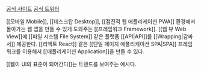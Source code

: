 [공식 사이트](https://capacitorjs.com)
[공식 트위터](https://twitter.com/capacitorjs)

[[모바일 Mobile]], [[데스크탑 Desktop]], [[점진적 웹 애플리케이션 PWA]] 환경에서 돌아가는 웹 앱을 만들 수 있게 도와주는 [[프레임워크 Framework]]. [[웹 뷰 Web View]]에 [[파일 시스템 File System]] 같은 플랫폼 [[API|API]]를 [[Wrapping|감싸서]] 제공한다. [[리액트 React]] 같은 [[단일 페이지 애플리케이션 SPA|SPA]] 프레임워크를 이용해서 [[애플리케이션 Application]]을 만들 수 있다.

[[웹이 UI의 표준이 되어간다]]는 트렌드를 보여주는 예시다.